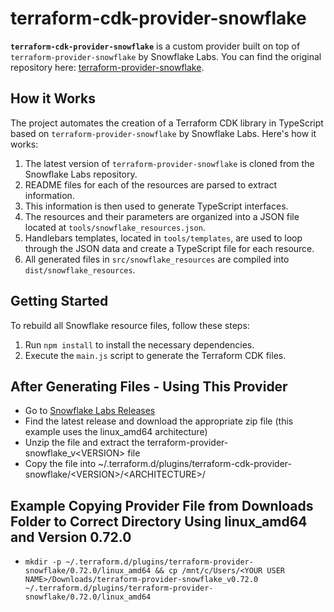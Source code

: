 # terraform-cdk-provider-snowflake

**`terraform-cdk-provider-snowflake`** is a custom provider built on top of `terraform-provider-snowflake` by Snowflake Labs. You can find the original repository here: [terraform-provider-snowflake](https://github.com/Snowflake-Labs/terraform-provider-snowflake).

## How it Works
The project automates the creation of a Terraform CDK library in TypeScript based on `terraform-provider-snowflake` by Snowflake Labs. Here's how it works:

1. The latest version of `terraform-provider-snowflake` is cloned from the Snowflake Labs repository.
2. README files for each of the resources are parsed to extract information.
3. This information is then used to generate TypeScript interfaces.
4. The resources and their parameters are organized into a JSON file located at `tools/snowflake_resources.json`.
5. Handlebars templates, located in `tools/templates`, are used to loop through the JSON data and create a TypeScript file for each resource.
6. All generated files in `src/snowflake_resources` are compiled into `dist/snowflake_resources`.

## Getting Started
To rebuild all Snowflake resource files, follow these steps:

1. Run `npm install` to install the necessary dependencies.
2. Execute the `main.js` script to generate the Terraform CDK files.

## After Generating Files - Using This Provider

- Go to [Snowflake Labs Releases](https://github.com/Snowflake-Labs/terraform-provider-snowflake/releases)
- Find the latest release and download the appropriate zip file (this example uses the linux_amd64 architecture)
- Unzip the file and extract the terraform-provider-snowflake_v&lt;VERSION&gt; file
- Copy the file into ~/.terraform.d/plugins/terraform-cdk-provider-snowflake/&lt;VERSION&gt;/&lt;ARCHITECTURE&gt;/

## Example Copying Provider File from Downloads Folder to Correct Directory Using linux_amd64 and Version 0.72.0 
 - `mkdir -p ~/.terraform.d/plugins/terraform-provider-snowflake/0.72.0/linux_amd64 && cp /mnt/c/Users/<YOUR USER NAME>/Downloads/terraform-provider-snowflake_v0.72.0 ~/.terraform.d/plugins/terraform-provider-snowflake/0.72.0/linux_amd64`